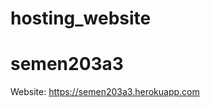 # hosting_website
# semen203a3
<!-- Semen Khlavich -->
<!-- 107305203 -->
<!-- skhlavich@myseneca.ca -->

Website: https://semen203a3.herokuapp.com
